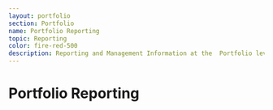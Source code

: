```yaml
---
layout: portfolio
section: Portfolio
name: Portfolio Reporting
topic: Reporting
color: fire-red-500
description: Reporting and Management Information at the  Portfolio level
---
```


# Portfolio Reporting
